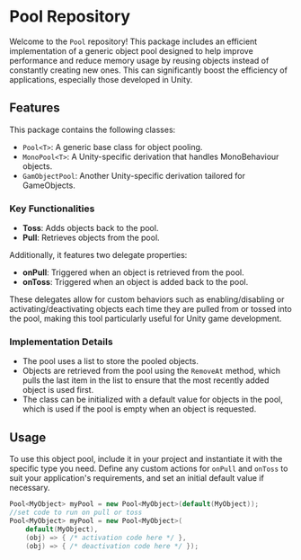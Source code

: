 # Pool Repository

Welcome to the `Pool` repository! This package includes an efficient implementation of a generic object pool designed to help improve performance and reduce memory usage by reusing objects instead of constantly creating new ones. This can significantly boost the efficiency of applications, especially those developed in Unity.

## Features

This package contains the following classes:

- `Pool<T>`: A generic base class for object pooling.
- `MonoPool<T>`: A Unity-specific derivation that handles MonoBehaviour objects.
- `GamObjectPool`: Another Unity-specific derivation tailored for GameObjects.

### Key Functionalities

- **Toss**: Adds objects back to the pool.
- **Pull**: Retrieves objects from the pool.

Additionally, it features two delegate properties:

- **onPull**: Triggered when an object is retrieved from the pool.
- **onToss**: Triggered when an object is added back to the pool.

These delegates allow for custom behaviors such as enabling/disabling or activating/deactivating objects each time they are pulled from or tossed into the pool, making this tool particularly useful for Unity game development.

### Implementation Details

- The pool uses a list to store the pooled objects.
- Objects are retrieved from the pool using the `RemoveAt` method, which pulls the last item in the list to ensure that the most recently added object is used first.
- The class can be initialized with a default value for objects in the pool, which is used if the pool is empty when an object is requested.

## Usage

To use this object pool, include it in your project and instantiate it with the specific type you need. Define any custom actions for `onPull` and `onToss` to suit your application's requirements, and set an initial default value if necessary.

```csharp
Pool<MyObject> myPool = new Pool<MyObject>(default(MyObject));
//set code to run on pull or toss
Pool<MyObject> myPool = new Pool<MyObject>(
	default(MyObject),
	(obj) => { /* activation code here */ },
	(obj) => { /* deactivation code here */ });

